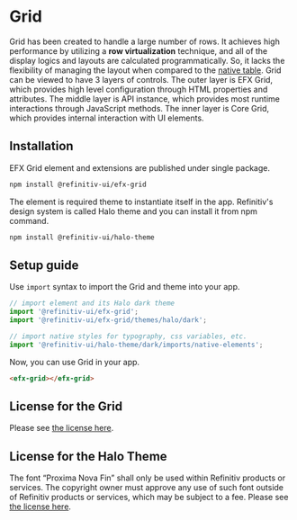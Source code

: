 # Grid

Grid has been created to handle a large number of rows. It achieves high performance by utilizing a **row virtualization** technique, and all of the display logics and layouts are calculated programmatically. So, it lacks the flexibility of managing the layout when compared to the [native table](https://developer.mozilla.org/en-US/docs/Web/HTML/Element/table). Grid can be viewed to have 3 layers of controls. The outer layer is EFX Grid, which provides high level configuration through HTML properties and attributes. The middle layer is API instance, which provides most runtime interactions through JavaScript methods. The inner layer is Core Grid, which provides internal interaction with UI elements.

## Installation

EFX Grid element and extensions are published under single package.

```sh
npm install @refinitiv-ui/efx-grid
```

The element is required theme to instantiate itself in the app. Refinitiv's design system is called Halo theme and you can install it from npm command.

```sh
npm install @refinitiv-ui/halo-theme
```

## Setup guide

Use `import` syntax to import the Grid and theme into your app.

```javascript
// import element and its Halo dark theme
import '@refinitiv-ui/efx-grid';
import '@refinitiv-ui/efx-grid/themes/halo/dark';

// import native styles for typography, css variables, etc.
import '@refinitiv-ui/halo-theme/dark/imports/native-elements';
```

Now, you can use Grid in your app.

```html
<efx-grid></efx-grid>
```

## License for the Grid

Please see [the license here](./license.html).

## License for the Halo Theme
The font “Proxima Nova Fin” shall only be used within Refinitiv products or services. The copyright owner must approve any use of such font outside of Refinitiv products or services, which may be subject to a fee. Please see [the license here](https://www.fontspring.com/lic/fontspring/webfont#license_text).
